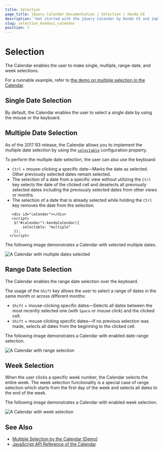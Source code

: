 ```yaml
---
title: Selection
page_title: jQuery Calendar Documentation | Selection | Kendo UI
description: "Get started with the jQuery Calendar by Kendo UI and implement single, multiple, range-date, and week selections."
slug: selection_kendoui_calendar
position: 7
---
```


# Selection

The Calendar enables the user to make single, multiple, range-date, and week selections.

For a runnable example, refer to [the demo on multiple selection in the Calendar](http://demos.telerik.com/kendo-ui/calendar/selection).

## Single Date Selection

By default, the Calendar enables the user to select a single date by using the mouse or the keyboard.

## Multiple Date Selection

As of the 2017 R3 release, the Calendar allows you to implement the multiple date selection by using the [`selectable`](/api/javascript/ui/calendar/configuration/selectable) configuration property.

To perform the multiple date selection, the user can also use the keyboard:

* `Ctrl` + mouse-clicking a specific date&mdash;Marks the date as selected. Other previously selected dates remain selected.
* The selection of a date from a specific view without utilizing the `Ctrl` key selects the date of the clicked cell and deselects all previously selected dates including the previously selected dates from other views or months.
* The selection of a date that is already selected while holding the `Ctrl` key removes the date from the selection.

```dojo
   <div id="calendar"></div>
   <script>
    $("#calendar").kendoCalendar({
		selectable: "multiple"
	});
  </script>
```

The following image demonstrates a Calendar with selected multiple dates.

![A Calendar with multiple dates selected](calendar1_1.png)

## Range Date Selection

The Calendar enables the range date selection over the keyboard.

The usage of the `Shift` key allows the user to select a range of dates in the same month or across different months:

* `Shift` + mouse-clicking specific dates&mdash;Selects all dates between the most recently selected one (with `Space` or mouse click) and the clicked cell.
* `Shift` + mouse clicking specific dates&mdash;If no previous selection was made, selects all dates from the beginning to the clicked cell.

The following image demonstrates a Calendar with enabled date-range selection.  

![A Calendar with range selection](calendar1_2.png)

## Week Selection

When the user clicks a specific week number, the Calendar selects the entire week. The week selection functionality is a special case of range selection which starts from the first day of the week and selects all dates to the end of the week.

The following image demonstrates a Calendar with enabled week selection.

![A Calendar with week selection](calendar1_3.png)

## See Also

* [Multiple Selection by the Calendar (Demo)](https://demos.telerik.com/kendo-ui/calendar/selection)
* [JavaScript API Reference of the Calendar](/api/javascript/ui/calendar)
